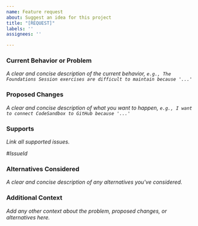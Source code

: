 ```yaml
---
name: Feature request
about: Suggest an idea for this project
title: "[REQUEST]"
labels: ''
assignees: ''

---
```


<!-- ! REMOVE IRRELEVANT/UNUSED SECTIONS BEFORE SUBMITTING THIS ISSUE -->

<!-- **** Required **** -->
### Current Behavior or Problem
*A clear and concise description of the current behavior,*
*`e.g., The Foundations Session exercises are difficult to maintain because '...'`*



<!-- **** Required **** -->
### Proposed Changes
*A clear and concise description of what you want to happen,*
*`e.g., I want to connect CodeSandbox to GitHub because '...'`*


### Supports
*Link all supported issues.*

#_IssueId_

### Alternatives Considered
*A clear and concise description of any alternatives you've considered.*


### Additional Context
*Add any other context about the problem, proposed changes, or alternatives here.*


<!-- ! REMOVE IRRELEVANT/UNUSED SECTIONS BEFORE SUBMITTING THIS ISSUE -->
